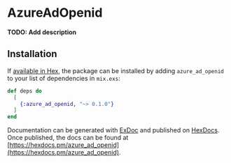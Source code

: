 # AzureAdOpenid

**TODO: Add description**

## Installation

If [available in Hex](https://hex.pm/docs/publish), the package can be installed
by adding `azure_ad_openid` to your list of dependencies in `mix.exs`:

```elixir
def deps do
  [
    {:azure_ad_openid, "~> 0.1.0"}
  ]
end
```

Documentation can be generated with [ExDoc](https://github.com/elixir-lang/ex_doc)
and published on [HexDocs](https://hexdocs.pm). Once published, the docs can
be found at [https://hexdocs.pm/azure_ad_openid](https://hexdocs.pm/azure_ad_openid).

